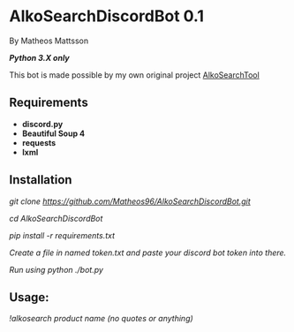 # AlkoSearchDiscordBot 0.1
By Matheos Mattsson

***Python 3.X only***

This bot is made possible by my own original project [AlkoSearchTool](https://github.com/Matheos96/AlkoSearchTool)

## Requirements
- **discord.py**
- **Beautiful Soup 4**
- **requests**
- **lxml**

## Installation

*git clone https://github.com/Matheos96/AlkoSearchDiscordBot.git*

*cd AlkoSearchDiscordBot*

*pip install -r requirements.txt*

*Create a file in named token.txt and paste your discord bot token into there.*

*Run using python ./bot.py*

## Usage: 

*!alkosearch product name (no quotes or anything)*
